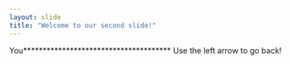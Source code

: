 ```yaml
---
layout: slide
title: "Welcome to our second slide!"
---
```

You**************************************
Use the left arrow to go back!
